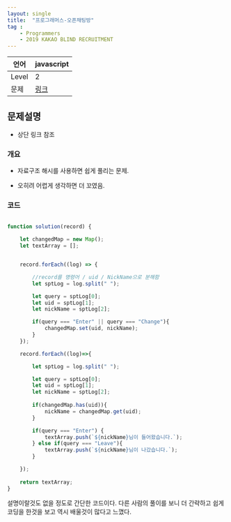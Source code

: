 ```yaml
---
layout: single
title:  "프로그래머스-오픈채팅방"
tag : 
    - Programmers
    - 2019 KAKAO BLIND RECRUITMENT
---
```




| 언어  | javascript |
|-------|---|
| Level | 2   |   
| 문제  | [링크](https://programmers.co.kr/learn/courses/30/lessons/42888?language=javascript#)  |


## 문제설명

- 상단 링크 참조



### 개요

- 자료구조 해시를 사용하면 쉽게 풀리는 문제.

- 오히려 어렵게 생각하면 더 꼬였음.



### 코드

```js

function solution(record) {
    
    let changedMap = new Map();
    let textArray = [];


    record.forEach((log) => {

        //record를 명령어 / uid / NickName으로 분해함
        let sptLog = log.split(" ");

        let query = sptLog[0];
        let uid = sptLog[1];
        let nickName = sptLog[2];

        if(query === "Enter" || query === "Change"){
            changedMap.set(uid, nickName);
        }
    });

    record.forEach((log)=>{

        let sptLog = log.split(" ");

        let query = sptLog[0];
        let uid = sptLog[1];
        let nickName = sptLog[2];
        
        if(changedMap.has(uid)){
            nickName = changedMap.get(uid);
        }

        if(query === "Enter") {
            textArray.push(`${nickName}님이 들어왔습니다.`);
        } else if(query === "Leave"){
            textArray.push(`${nickName}님이 나갔습니다.`);
        }

    });
    
    return textArray;
}


```

설명이랄것도 없을 정도로 간단한 코드이다. 다른 사람의 풀이를 보니 더 간략하고 쉽게 코딩을 한것을 보고 역시 배울것이 많다고 느꼈다.